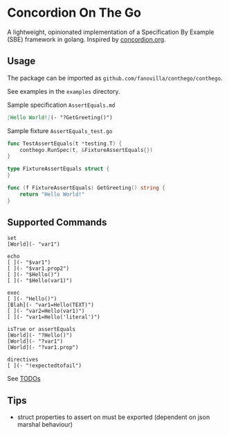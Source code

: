 # Concordion On The Go

A lightweight, opinionated implementation of a Specification By Example (SBE) framework in golang.
Inspired by [concordion.org](https://concordion.org).

## Usage

The package can be imported as `github.com/fanovilla/conthego/conthego`.

See examples in the `examples` directory.

Sample specification `AssertEquals.md`
```markdown
[Hello World!](- "?GetGreeting()")
```

Sample fixture `AssertEquals_test.go`
```go
func TestAssertEquals(t *testing.T) {
	conthego.RunSpec(t, &FixtureAssertEquals{})
}

type FixtureAssertEquals struct {
}

func (f FixtureAssertEquals) GetGreeting() string {
	return "Hello World!"
}
```

## Supported Commands

```
set
[World](- "var1")

echo
[ ](- "$var1")
[ ](- "$var1.prop2")
[ ](- "$Hello()")
[ ](- "$Hello(var1)")

exec
[ ](- "Hello()")
[Blah](- "var1=Hello(TEXT)")
[ ](- "var2=Hello(var1)")
[ ](- "var1=Hello('literal')")

isTrue or assertEquals
[World](- "?Hello()")
[World](- "?var1")
[World](- "?var1.prop")

directives
[ ](- "!expectedtofail")

```

See [TODOs](TODO.md)


## Tips

* struct properties to assert on must be exported (dependent on json marshal behaviour)